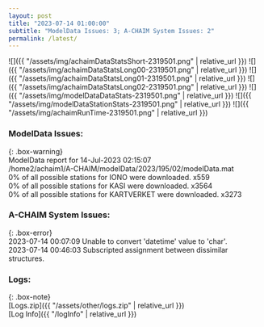 ```yaml
---
layout: post
title: "2023-07-14 01:00:00"
subtitle: "ModelData Issues: 3; A-CHAIM System Issues: 2"
permalink: /latest/
---
```


![]({{ "/assets/img/achaimDataStatsShort-2319501.png" | relative_url }})
![]({{ "/assets/img/achaimDataStatsLong00-2319501.png" | relative_url }})
![]({{ "/assets/img/achaimDataStatsLong01-2319501.png" | relative_url }})
![]({{ "/assets/img/achaimDataStatsLong02-2319501.png" | relative_url }})
![]({{ "/assets/img/modelDataDataStats-2319501.png" | relative_url }})
![]({{ "/assets/img/modelDataStationStats-2319501.png" | relative_url }})
![]({{ "/assets/img/achaimRunTime-2319501.png" | relative_url }})


### ModelData Issues:  
  
{: .box-warning}  
 ModelData report for 14-Jul-2023 02:15:07   
 /home2/achaim1/A-CHAIM/modelData/2023/195/02/modelData.mat   
 0% of all possible stations for IONO were downloaded. x559   
 0% of all possible stations for KASI were downloaded. x3564   
 0% of all possible stations for KARTVERKET were downloaded. x3273   
  
### A-CHAIM System Issues:  
  
{: .box-error}  
2023-07-14 00:07:09 Unable to convert 'datetime' value to 'char'.  
2023-07-14 00:46:03 Subscripted assignment between dissimilar structures.  

### Logs:  
  
{: .box-note}  
[Logs.zip]({{ "/assets/other/logs.zip" | relative_url }})  
[Log Info]({{ "/logInfo" | relative_url }})  
